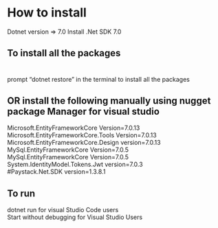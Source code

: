 # How to install
Dotnet version => 7.0
Install .Net SDK 7.0
## To install all the packages 
# 
prompt “dotnet restore” in the terminal to install all the packages
## OR install the following manually using nugget package Manager for visual studio
Microsoft.EntityFrameworkCore Version=7.0.13 <br />
Microsoft.EntityFrameworkCore.Tools Version=7.0.13 <br/>
Microsoft.EntityFrameworkCore.Design version=7.0.13 <br/>
MySql.EntityFrameworkCore  Version=7.0.5 <br />
MySql.EntityFrameworkCore Version=7.0.5
System.IdentityModel.Tokens.Jwt version=7.0.3 <br />
#Paystack.Net.SDK version=1.3.8.1

## To run
dotnet run for visual Studio Code users <br />
Start without debugging for Visual Studio Users
